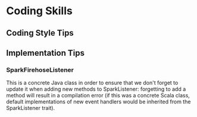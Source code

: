 # Coding Skills

## Coding Style Tips


## Implementation Tips

### SparkFirehoseListener

This is a concrete Java class in order to ensure that we don't forget to update it when adding new methods to SparkListener: forgetting to add a method will result in a compilation error (if this was a concrete Scala class, default implementations of new event handlers would be inherited from the SparkListener trait).
